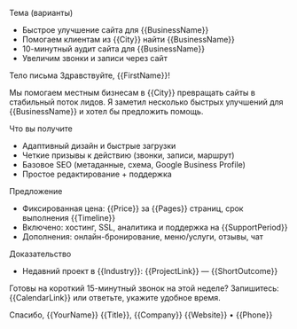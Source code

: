 Тема (варианты)
- Быстрое улучшение сайта для {{BusinessName}}
- Помогаем клиентам из {{City}} найти {{BusinessName}}
- 10-минутный аудит сайта для {{BusinessName}}
- Увеличим звонки и записи через сайт

Тело письма
Здравствуйте, {{FirstName}}!

Мы помогаем местным бизнесам в {{City}} превращать сайты в стабильный поток лидов. Я заметил несколько быстрых улучшений для {{BusinessName}} и хотел бы предложить помощь.

Что вы получите
- Адаптивный дизайн и быстрые загрузки
- Четкие призывы к действию (звонки, записи, маршрут)
- Базовое SEO (метаданные, схема, Google Business Profile)
- Простое редактирование + поддержка

Предложение
- Фиксированная цена: {{Price}} за {{Pages}} страниц, срок выполнения {{Timeline}}
- Включено: хостинг, SSL, аналитика и поддержка на {{SupportPeriod}}
- Дополнения: онлайн-бронирование, меню/услуги, отзывы, чат

Доказательство
- Недавний проект в {{Industry}}: {{ProjectLink}} — {{ShortOutcome}}

Готовы на короткий 15-минутный звонок на этой неделе? Запишитесь: {{CalendarLink}} или ответьте, укажите удобное время.

Спасибо,
{{YourName}}
{{Title}}, {{Company}}
{{Website}} • {{Phone}}
